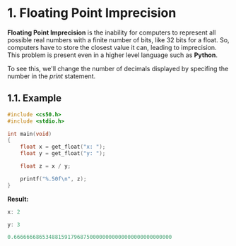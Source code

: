 # 1. Floating Point Imprecision

**Floating Point Imprecision** is the inability for computers to represent all possible real numbers with a finite number of bits, like 32 bits for a float. So, computers have to store the closest value it can, leading to imprecision. This problem is present even in a higher level language such as **Python**.

To see this, we'll change the number of decimals displayed by specifing the number in the _print_ statement.

## 1.1. Example

```c
#include <cs50.h>
#include <stdio.h>

int main(void)
{
    float x = get_float("x: ");
    float y = get_float("y: ");

    float z = x / y;

    printf("%.50f\n", z);
}
```

**Result:**

```c
x: 2

y: 3

0.66666668653488159179687500000000000000000000000000
```
